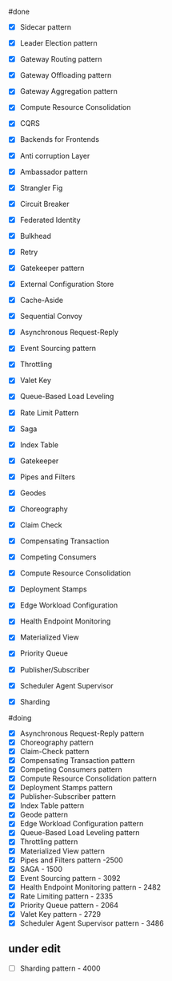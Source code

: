 

#done
- [x] Sidecar pattern
- [x] Leader Election pattern
- [x] Gateway Routing pattern
- [x] Gateway Offloading pattern
- [x] Gateway Aggregation pattern
- [x] Compute Resource Consolidation
- [x] CQRS
- [x] Backends for Frontends
- [x] Anti corruption Layer
- [x] Ambassador pattern
- [x] Strangler Fig
- [x] Circuit Breaker
- [x] Federated Identity
- [x] Bulkhead
- [x] Retry
- [x] Gatekeeper pattern
- [x] External Configuration Store
- [x] Cache-Aside
- [x] Sequential Convoy
- [x] Asynchronous Request-Reply
- [x] Event Sourcing pattern
- [x] Throttling
- [x] Valet Key
- [x] Queue-Based Load Leveling
- [x] Rate Limit Pattern
- [x] Saga
- [x] Index Table
- [x] Gatekeeper
- [x] Pipes and Filters
- [x] Geodes
- [x] Choreography
- [x] Claim Check
- [x] Compensating Transaction
- [x] Competing Consumers
- [x] Compute Resource Consolidation
- [x] Deployment Stamps
- [x] Edge Workload Configuration
- [x] Health Endpoint Monitoring
- [x] Materialized View
- [x] Priority Queue
- [x] Publisher/Subscriber
- [x] Scheduler Agent Supervisor
- [x] Sharding



#doing

- [x] Asynchronous Request-Reply pattern
- [x]  Choreography pattern
- [x] Claim-Check pattern
- [x] Compensating Transaction pattern
- [x] Competing Consumers pattern
- [x]  Compute Resource Consolidation pattern
- [x] Deployment Stamps pattern
- [x] Publisher-Subscriber pattern
- [x] Index Table pattern
- [x] Geode pattern
- [x] Edge Workload Configuration pattern
- [x] Queue-Based Load Leveling pattern
- [x] Throttling pattern
- [x] Materialized View pattern
- [x] Pipes and Filters pattern -2500
- [x] SAGA - 1500
- [x] Event Sourcing pattern - 3092
- [x] Health Endpoint Monitoring pattern - 2482
- [x] Rate Limiting pattern - 2335
- [x] Priority Queue pattern - 2064
- [x] Valet Key pattern - 2729
- [x] Scheduler Agent Supervisor pattern - 3486

## under edit



- [ ] Sharding pattern - 4000 



